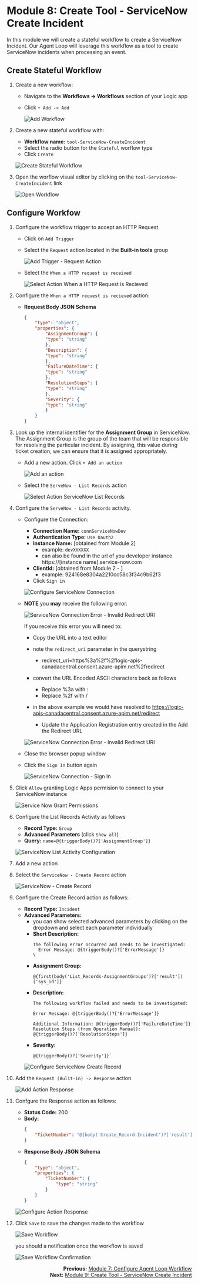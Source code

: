 # Module 8: Create Tool - ServiceNow Create Incident
In this module we will create a stateful workflow to create a ServiceNow Incident. Our Agent Loop will leverage this workflow as a tool to create ServiceNow incidents when processing an event.


## Create Stateful Workflow

1. Create a new workflow:

    - Navigate to the  **Workflows -> Workflows**  section of your Logic app
    - Click `+ Add -> Add`

        ![Add Workflow](./images/08_01_create_new_workflow.png "add workflow")

2. Create a new stateful workflow with:
    
    - **Workflow name:** `tool-ServiceNow-CreateIncident`
    - Select the radio button for the `Stateful` worflow type
    - Click `Create`

    ![Create Stateful Workflow](./images/08_02_create_new_stateful_workflow.png "create new stateful workflow")

3. Open the worflow visual editor by clicking on the `tool-ServiceNow-CreateIncident` link

    ![Open Workflow](./images/08_03_open_workflow_tool_create_service_now_incident.png "Open Workflow" )

## Configure Workfow
1. Configure the workflow trigger to accept an HTTP Request
    - Click on `Add Trigger`
    - Select the `Request` action located in the **Built-in tools** group

        ![Add Trigger - Request Action](./images/08_04_add_action_when_a_http_request_is_received.png "add trigger request action")
        
    - Select the `When a HTTP request is received`

        ![Select Action When a HTTP Request is Recieved](./images/08_05_add_trigger_request_action.png "select when a HTTP request is received")

1. Configure the `When a HTTP request is recieved` action:
    - **Request Body JSON Schema**
        ```JSON
        {
            "type": "object",
            "properties": {
                "AssignmentGroup": {
                "type": "string"
                },
                "Description": {
                "type": "string"
                },
                "FailureDateTime": {
                "type": "string"
                },
                "ResolutionSteps": {
                "type": "string"
                },
                "Severity": {
                "type": "string"
                }
            }
        } 
       ```

1. Look up the internal identifier for the **Assignment Group** in ServiceNow. The Assignment Group is the group of the team that will be responsible for resolving the particular incident. By assigning, this value during ticket creation, we can ensure that it is assigned appropriately.

    - Add a new action. Click `+ Add an action`

        ![Add an action](./images/08_07_add_a_action.png "add a action")

    - Select the `ServeNow - List Records` action

        ![Select Action ServiceNow List Records](./images/08_08_action_servicenow_list_records.png "servicenow list records")

1. Configure the `ServeNow - List Records` activity. 

    - Configure the Connection:
        - **Connection Name:** `connServiceNowDev`
        - **Authentication Type:** `Use Oauth2`
        - **Instance Name:**  [obtained from Module 2]
            - example: `devXXXXXX` 
            - can also be found in the url of you developer instance https://[instance name].service-now.com
        - **ClientId:**  [obtained from Module 2 - ]
            - example: 924168e8304a2210cc58c3f34c9b62f3
        - Click `Sign in` 

        ![Configure ServiceNow Connection](./images//08_09_servicenow_connection_configuration.png)

    - **NOTE** you **may** receive the following error. 

        ![ServiceNow Connection Error - Invalid Redirect URI](./images/08_10_servicenow_connection_error_invalid_redirect_uri.png "servicenow connection error invalid redirect uri")

        If you receive this error you will need to:
        - Copy  the URL into a text editor
        - note the `redirect_uri` parameter in the querystring  
            - redirect_uri=https%3a%2f%2flogic-apis-canadacentral.consent.azure-apim.net%2fredirect
        - convert the URL Encoded ASCII characters back as follows
            - Replace %3a with :
            - Replace %2f with /
        - in the above example we would have resolved to https://logic-apis-canadacentral.consent.azure-apim.net/redirect 

            - Update the Application Registration entry created in the <Service Now Environment Step>
        Add the Redirect URL

        ![ServiceNow Connection Error - Invalid Redirect URI](./images/08_10_servicenow_connection_error_invalid_redirect_uri.png "servicenow connection error invalid redirect uri")

    - Close the browser popup window
    - Click the `Sign In` button  again 
    
        ![ServiceNow Connection - Sign In](./images/08_11_servicenow_connection_sign_in_after_error.png "service now connection sign in")
    
1. Click `Allow` granting Logic Apps permision to connect to your ServiceNow instance 

    ![Service Now Grant Permissions](./images/08_12_servicenow_connection_all_permissions.png "service now grant permissions")

1. Configure the List Records Activity as follows
    - **Record Type:** `Group`
    - **Advanced Parameters** (click `Show all`)
    - **Query:** `name=@{triggerBody()?['AssignmentGroup']}`

    ![ServiceNow List Activity Configuration](./images/08_14_servicenow_list_records_configuraiton.png "servicenow list records configuration")

1. Add a new action

1. Select the `ServiceNow - Create Record` action

    ![ServiceNow - Create Record](./images/08_15_add_an_action_servicenow_create_item.png "servicenow create record")

1. Configure the Create Record action as follows:
    - **Record Type:** `Incident`
    - **Advanced Parameters:**
        - you can show selected advanced parameters by clicking on the dropdown and select each parameter individually
        - **Short Description:**
            ```
            The following error occurred and needs to be investigated:
              Error Message: @{triggerBody()?['ErrorMessage']}            \
            ```
        - **Assignment Group:** 
            ```
            @{first(body('List_Records-AssignmentGroups')?['result'])['sys_id']}
            ```
        - **Description:** 
            ```
            The following workflow failed and needs to be investigated:

            Error Message: @{triggerBody()?['ErrorMessage']}

            Additional Information: @{triggerBody()?['FailureDateTime']}
            Resolution Steps (from Operation Manual):
            @{triggerBody()?['ResolutionSteps']}
            ```
        - **Severity:** 
            ```
            @{triggerBody()?['Severity']}`
            ```
        ![Configure ServiceNow Create Record](./images/08_16_configure_servicenow_create_record.png "configure servicenow create record")

1. Add the `Request (Bulit-in) -> Response` action

    ![Add Action Response](./images/08_17_add_action_response.png "Add action response")

1. Confgure the Response action as follows:
    - **Status Code:** 200
    - **Body:**
        ```JSON
        {
            "TicketNumber": "@{body('Create_Record-Incident')?['result']?['number']}"
        }
        ```
    - **Response Body JSON Schema**
        ```JSON
        {
            "type": "object",
            "properties": {
                "TicketNumber": {
                    "type": "string"
                }
            }
        }
        ```
    
    ![Configure Action Response](./images/08_18_configure_action_response.png)

1. Click `Save` to save the changes made to the workflow

    ![Save Workflow](./images/08_19_save_worklow_tool_service_now_create_incident.png "save worflow")

    you should a notification once the workflow is saved

    ![Save Workflow Confirmation](./images/08_20_save_worklow_confirmation.png "save workflow confirmation")


<div align="right" valign="middle">

**Previous:** <a href="07_configure_agent_loop_workflow.md" title= "Pevious: Module 7">Module 7: Configure Agent Loop Workflow</a>  
**Next:** <a href="09_add_tool_servicenow_create_incident_to_agentloop.md" title= "Next: Module 9">Module 9: Create Tool - ServiceNow Create Incident</a>      

</div>


